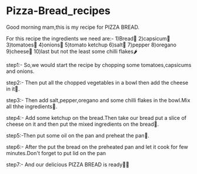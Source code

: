 # Pizza-Bread_recipes
Good morning mam,this is my recipe for PIZZA BREAD.

For this recipe the ingredients we need are:-
1)Bread🍞
2)capsicum🍏 
3)tomatoes🍅
4)onions🧄
5)tomato ketchup
6)salt🧂
7)pepper
8)oregano
9)cheese🧀
10)last but not the least some chilli flakes🌶

step1:- So,we would start the recipe by chopping some tomatoes,capsicums and onions.

step2:- Then put all the chopped vegetables in a bowl then add the cheese in it🥗.

step3:- Then add salt,pepper,oregano and some chilli flakes in the bowl.Mix all thhe ingredients🥗.

step4:- Add some ketchup on the bread.Then take our bread put a slice of cheese on it and then put the mixed ingredients on the bread🥪.

step5:-Then put some oil on the pan and preheat the pan🍳.

step6:- After the put the bread on the preheated pan and let it cook for few minutes.Don't forget to put lid on the pan

step7:- And our delicious PIZZA BREAD is ready🥪😋
